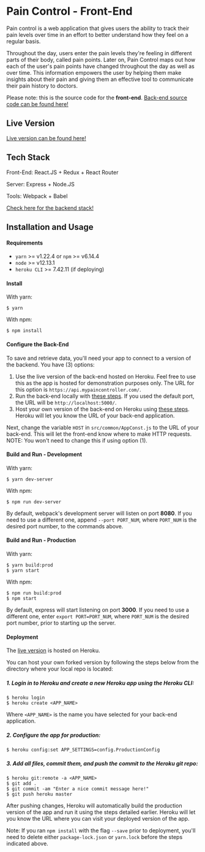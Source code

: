 # Pain Control - Front-End

Pain control is a web application that gives users the ability to track their
pain levels over time in an effort to better understand how they feel on a
regular basis.

Throughout the day, users enter the pain levels they're feeling in different
parts of their body, called pain points. Later on, Pain Control maps out how
each of the user's pain points have changed throughout the day as well as
over time. This information empowers the user by helping them make insights about
their pain and giving them an effective tool to communicate their pain history to
doctors.

Please note: this is the source code for the **front-end**. [Back-end source code can be found here!](https://github.com/mmanhard/pain_control_backend)

## Live Version

[Live version can be found here!](https://www.mypaincontroller.com/)

## Tech Stack

Front-End: React.JS + Redux + React Router

Server: Express + Node.JS

Tools: Webpack + Babel

[Check here for the backend stack!](https://github.com/mmanhard/pain_control_backend#tech-stack)

## Installation and Usage

#### Requirements

* `yarn` >= v1.22.4 or `npm` >= v6.14.4
* `node` >= v12.13.1
* `heroku CLI` >= 7.42.11 (if deploying)

#### Install

With yarn:
```
$ yarn
```

With npm:
```
$ npm install
```

#### Configure the Back-End

To save and retrieve data, you'll need your app to connect to a version of the
backend. You have (3) options:

1. Use the live version of the back-end hosted on Heroku. Feel free to use this
as the app is hosted for demonstration purposes only. The URL for this option is
`https://api.mypaincontroller.com/`.
2. Run the back-end locally with [these steps](https://github.com/mmanhard/pain_control_backend#installation-and-usage).
If you used the default port, the URL will be `http://localhost:5000/`.
3. Host your own version of the back-end on Heroku using [these steps](https://github.com/mmanhard/pain_control_backend#deployment).
Heroku will let you know the URL of your back-end application.

Next, change the variable `HOST` in `src/common/AppConst.js` to
the URL of your back-end. This will let the front-end know where to make HTTP
requests. NOTE: You won't need to change this if using option (1).

#### Build and Run - Development

With yarn:
```
$ yarn dev-server
```

With npm:
```
$ npm run dev-server
```

By default, webpack's development server will listen on port **8080**. If you need
to use a different one, append `--port PORT_NUM`, where `PORT_NUM` is the
desired port number, to the commands above.

#### Build and Run - Production

With yarn:
```
$ yarn build:prod
$ yarn start
```

With npm:
```
$ npm run build:prod
$ npm start
```

By default, express will start listening on port **3000**. If you need to use a
different one, enter `export PORT=PORT_NUM`, where `PORT_NUM` is the
desired port number, prior to starting up the server.

#### Deployment

The [live version](https://www.mypaincontroller.com/) is hosted on Heroku.

You can host your own forked version by following the steps below from the
directory where your local repo is located:

##### 1. Login in to Heroku and create a new Heroku app using the Heroku CLI:

```
$ heroku login
$ heroku create <APP_NAME>
```

Where `<APP_NAME>` is the name you have selected for your back-end application.

##### 2. Configure the app for production:

```
$ heroku config:set APP_SETTINGS=config.ProductionConfig
```

##### 3. Add all files, commit them, and push the commit to the Heroku git repo:

```
$ heroku git:remote -a <APP_NAME>
$ git add .
$ git commit -am "Enter a nice commit message here!"
$ git push heroku master
```

After pushing changes, Heroku will automatically build the production version
of the app and run it using the steps detailed earlier. Heroku will let you know
the URL where you can visit your deployed version of the app.

Note: If you ran `npm install` with the flag `--save` prior to deployment, you'll
need to delete either `package-lock.json` or `yarn.lock` before the steps
indicated above.